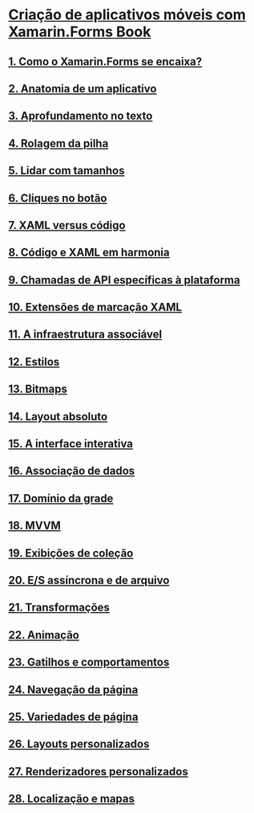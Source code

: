 # [Criação de aplicativos móveis com Xamarin.Forms Book](index.md)
## [1. Como o Xamarin.Forms se encaixa?](summaries/chapter01.md)
## [2. Anatomia de um aplicativo](summaries/chapter02.md)
## [3. Aprofundamento no texto](summaries/chapter03.md)
## [4. Rolagem da pilha](summaries/chapter04.md)
## [5. Lidar com tamanhos](summaries/chapter05.md)
## [6. Cliques no botão](summaries/chapter06.md)
## [7. XAML versus código](summaries/chapter07.md)
## [8. Código e XAML em harmonia](summaries/chapter08.md)
## [9. Chamadas de API específicas à plataforma](summaries/chapter09.md)
## [10. Extensões de marcação XAML](summaries/chapter10.md)
## [11. A infraestrutura associável](summaries/chapter11.md)
## [12. Estilos](summaries/chapter12.md)
## [13. Bitmaps](summaries/chapter13.md)
## [14. Layout absoluto](summaries/chapter14.md)
## [15. A interface interativa](summaries/chapter15.md)
## [16. Associação de dados](summaries/chapter16.md)
## [17. Domínio da grade](summaries/chapter17.md)
## [18. MVVM](summaries/chapter18.md)
## [19. Exibições de coleção](summaries/chapter19.md)
## [20. E/S assíncrona e de arquivo](summaries/chapter20.md)
## [21. Transformações](summaries/chapter21.md)
## [22. Animação](summaries/chapter22.md)
## [23. Gatilhos e comportamentos](summaries/chapter23.md)
## [24. Navegação da página](summaries/chapter24.md)
## [25. Variedades de página](summaries/chapter25.md)
## [26. Layouts personalizados](summaries/chapter26.md)
## [27. Renderizadores personalizados](summaries/chapter27.md)
## [28. Localização e mapas](summaries/chapter28.md)
